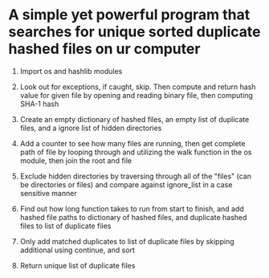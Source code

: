 # A simple yet powerful program that searches for unique sorted duplicate hashed files on ur computer

1. Import os and hashlib modules

2. Look out for exceptions, if caught, skip. Then compute and return hash value for given file by opening and reading binary file, then computing SHA-1 hash

3. Create an empty dictionary of hashed files, an empty list of duplicate files, and a ignore list of hidden directories

4. Add a counter to see how many files are running, then get complete path of file by looping through and utilizing the walk function in the os module, then join the root and file

5. Exclude hidden directories by traversing through all of the "files" (can be directories or files) and compare against ignore_list in a case sensitive manner

6. Find out how long function takes to run from start to finish, and add hashed file paths to dictionary of hashed files, and duplicate hashed files to list of duplicate files

7. Only add matched duplicates to list of duplicate files by skipping additional using continue, and sort

8. Return unique list of duplicate files
